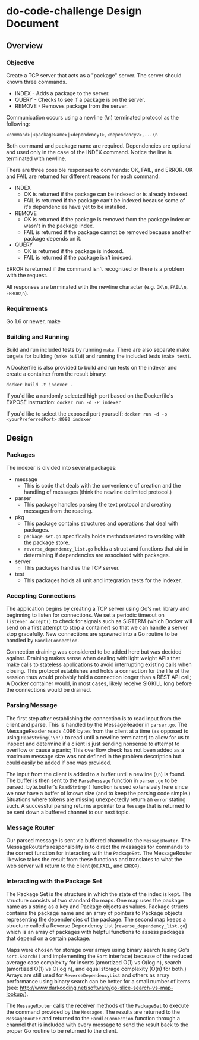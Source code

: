 # do-code-challenge Design Document

## Overview

### Objective

Create a TCP server that acts as a "package" server. The server should known three commands.
* INDEX - Adds a package to the server.
* QUERY - Checks to see if a package is on the server.
* REMOVE - Removes package from the server.

Communication occurs using a newline (\n) terminated protocol as the following:

`<command>|<packageName>|<dependency1>,<dependency2>,...\n`

Both command and package name are required. Dependencies are optional and used only in the case of the INDEX command. Notice the line is terminated with newline.

There are three possible responses to commands: OK, FAIL, and ERROR. OK and FAIL are returned for different reasons for each command:
* INDEX
  * OK is returned if the package can be indexed or is already indexed.
  * FAIL is returned if the package can't be indexed because some of it's dependencies have yet to be installed.
* REMOVE
  * OK is returned if the package is removed from the package index or wasn't in the package index.
  * FAIL is returned if the package cannot be removed because another package depends on it.
* QUERY
  * OK is returned if the package is indexed.
  * FAIL is returned if the package isn't indexed.

ERROR is returned if the command isn't recognized or there is a problem with the request.

All responses are terminated with the newline character (e.g. `OK\n`, `FAIL\n`, `ERROR\n`).

### Requirements

Go 1.6 or newer, make

### Building and Running

Build and run included tests by running `make`. There are also separate make targets for building (`make build`) and running the included tests (`make test`).

A Dockerfile is also provided to build and run tests on the indexer and create a container from the result binary:

`docker build -t indexer .`

If you'd like a randomly selected high port based on the Dockerfile's EXPOSE instruction:
`docker run -d -P indexer`

If you'd like to select the exposed port yourself:
`docker run -d -p <yourPreferredPort>:8080 indexer`

## Design

### Packages
The indexer is divided into several packages:
* message
  * This is code that deals with the convenience of creation and the handling of messages (think the newline delimited protocol.)
* parser
  * This package handles parsing the text protocol and creating messages from the reading.
* pkg
  * This package contains structures and operations that deal with packages.
  * `package_set.go` specifically holds methods related to working with the package store.
  * `reverse_dependency_list.go` holds a struct and functions that aid in determining if dependencies are associated with packages.
* server
  * This packages handles the TCP server.
* test
  * This packages holds all unit and integration tests for the indexer.

### Accepting Connections

The application begins by creating a TCP server using Go's `net` library and beginning to listen for connections. We set a periodic timeout on `listener.Accept()` to check for signals such as SIGTERM (which Docker will send on a first attempt to stop a container) so that we can handle a server stop gracefully. New connections are spawned into a Go routine to be handled by `HandleConnection`.

Connection draining was considered to be added here but was decided against. Draining makes sense when dealing with light weight APIs that make calls to stateless applications to avoid interrupting existing calls when closing. This protocol establishes and holds a connection for the life of the session thus would probably hold a connection longer than a REST API call; A Docker container would, in most cases, likely receive SIGKILL long before the connections would be drained.

### Parsing Message

The first step after establishing the connection is to read input from the client and parse. This is handled by the MessageReader in `parser.go`. The MessageReader reads 4096 bytes from the client at a time (as opposed to using `ReadString('\n')` to read until a newline terminator) to allow for us to inspect and determine if a client is just sending nonsense to attempt to overflow or cause a panic; This overflow check has not been added as a maximum message size was not defined in the problem description but could easily be added if one was provided.

The input from the client is added to a buffer until a newline (`\n`) is found. The buffer is then sent to the `ParseMessage` function in `parser.go` to be parsed. byte.buffer's `ReadString()` function is used extensively here since we now have a buffer of known size (and to keep the parsing code simple.) Situations where tokens are missing unexpectedly return an `error` stating such. A successful parsing returns a pointer to a `Message` that is returned to be sent down a buffered channel to our next topic.

### Message Router

Our parsed message is sent via buffered channel to the `MessageRouter`. The MessageRouter's responsibility is to direct the messages for commands to the correct function for interacting with the `PackageSet`. The MessageRouter likewise takes the result from these functions and translates to what the web server will return to the client (`OK`,`FAIL`, and `ERROR`).

### Interacting with the Package Set

The Package Set is the structure in which the state of the index is kept. The structure consists of two standard Go maps. One map uses the package name as a string as a key and Package objects as values. Package structs contains the package name and an array of pointers to Package objects representing the dependencies of the package. The second map keeps a structure called a Reverse Dependency List (`reverse_dependency_list.go`) which is an array of packages with helpful functions to assess packages that depend on a certain package.

Maps were chosen for storage over arrays using binary search (using Go's `sort.Search()` and implementing the `Sort` interface) because of the reduced average case complexity for inserts (amortized O(1) vs O(log n), search (amortized O(1) vs O(log n), and equal storage complexity (O(n) for both.) Arrays are still used for `ReverseDependencyList` and others as array performance using binary search can be better for a small number of items (see: http://www.darkcoding.net/software/go-slice-search-vs-map-lookup/).

The `MessageRouter` calls the receiver methods of the `PackageSet` to execute the command provided by the `Messages`. The results are returned to the `MessageRouter` and returned to the `HandleConnection` function through a channel that is included with every message to send the result back to the proper Go routine to be returned to the client.
